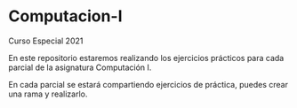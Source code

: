 # Computacion-I
Curso Especial 2021

En este repositorio estaremos realizando los ejercicios prácticos para cada parcial de la asignatura Computación I.

En cada parcial se estará compartiendo ejercicios de práctica, puedes crear una rama y realizarlo.
